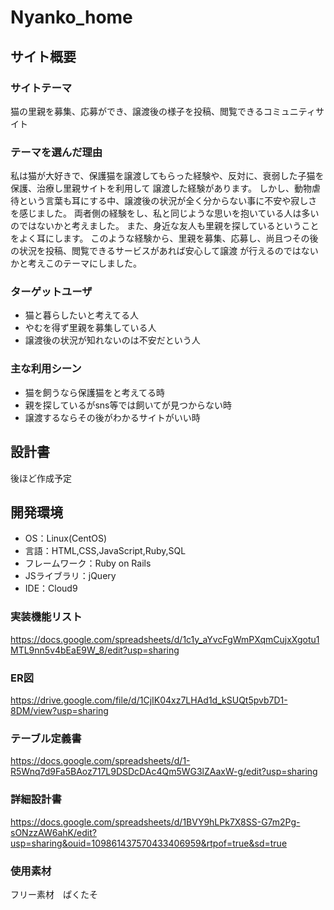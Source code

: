 # Nyanko_home

## サイト概要

### サイトテーマ
猫の里親を募集、応募ができ、譲渡後の様子を投稿、閲覧できるコミュニティサイト
​
### テーマを選んだ理由
私は猫が大好きで、保護猫を譲渡してもらった経験や、反対に、衰弱した子猫を保護、治療し里親サイトを利用して
譲渡した経験があります。
しかし、動物虐待という言葉も耳にする中、譲渡後の状況が全く分からない事に不安や寂しさを感じました。
両者側の経験をし、私と同じような思いを抱いている人は多いのではないかと考えました。
また、身近な友人も里親を探しているということをよく耳にします。
このような経験から、里親を募集、応募し、尚且つその後の状況を投稿、閲覧できるサービスがあれば安心して譲渡
が行えるのではないかと考えこのテーマにしました。

### ターゲットユーザ
- 猫と暮らしたいと考えてる人
- やむを得ず里親を募集している人
- 譲渡後の状況が知れないのは不安だという人
​
### 主な利用シーン
- 猫を飼うなら保護猫をと考えてる時
- 親を探しているがsns等では飼いてが見つからない時
- 譲渡するならその後がわかるサイトがいい時

## 設計書
後ほど作成予定
​
## 開発環境
- OS：Linux(CentOS)
- 言語：HTML,CSS,JavaScript,Ruby,SQL
- フレームワーク：Ruby on Rails
- JSライブラリ：jQuery
- IDE：Cloud9

### 実装機能リスト
https://docs.google.com/spreadsheets/d/1c1y_aYvcFgWmPXqmCujxXgotu1MTL9nn5v4bEaE9W_8/edit?usp=sharing
### ER図
https://drive.google.com/file/d/1CjIK04xz7LHAd1d_kSUQt5pvb7D1-8DM/view?usp=sharing
### テーブル定義書
https://docs.google.com/spreadsheets/d/1-R5Wnq7d9Fa5BAoz717L9DSDcDAc4Qm5WG3lZAaxW-g/edit?usp=sharing
### 詳細設計書
https://docs.google.com/spreadsheets/d/1BVY9hLPk7X8SS-G7m2Pg-sONzzAW6ahK/edit?usp=sharing&ouid=109861437570433406959&rtpof=true&sd=true

### 使用素材
フリー素材　ぱくたそ


